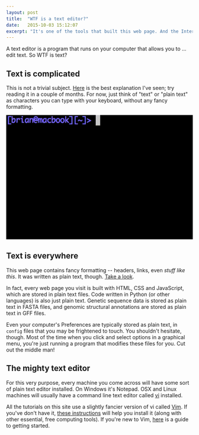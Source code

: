 ```yaml
---
layout: post
title:  "WTF is a text editor?"
date:   2015-10-03 15:12:07
excerpt: "It's one of the tools that built this web page. And the Internet."
---
```


A text editor is a program that runs on your computer that allows you to ... edit text. So WTF is text?

## Text is complicated

This is not a trivial subject. [Here](http://www.joelonsoftware.com/articles/Unicode.html) is the best explanation I've seen; try reading it in a couple of months. For now, just think of "text" or "plain text" as characters you can type with your keyboard, without any fancy formatting.

![](/assets/this_is_plain_text.gif)

## Text is everywhere

This web page contains fancy formatting -- headers, links, even *stuff like this*. It was written as plain text, though. [Take a look](https://raw.githubusercontent.com/Codenhance/codenhance.github.io/master/_posts/2015-10-02-wtf-is-a-text-editor.md).

In fact, every web page you visit is built with HTML, CSS and JavaScript, which are stored in plain text files. Code written in Python (or other languages) is also just plain text. Genetic sequence data is stored as plain text in FASTA files, and genomic structural annotations are stored as plain text in GFF files.

Even your computer's Preferences are typically stored as plain text, in `config` files that you may be frightened to touch. You shouldn't hesitate, though. Most of the time when you click and select options in a graphical menu, you're just running a program that modifies these files for you. Cut out the middle man! 

## The mighty text editor

For this very purpose, every machine you come across will have some sort of plain text editor installed. On Windows it's Notepad. OSX and Linux machines will usually have a command line text editor called [vi](https://en.wikipedia.org/wiki/Vi) installed. 

All the tutorials on this site use a slightly fancier version of vi called [Vim](http://www.vim.org/about.php). If you've don't have it, [these instructions](/tutorials/2015-08-24-setting-up-your-development-environment.html) will help you install it (along with other essential, free computing tools). If you're new to Vim, [here](/tutorials/2015-08-26-how-to-vim.html) is a guide to getting started.
